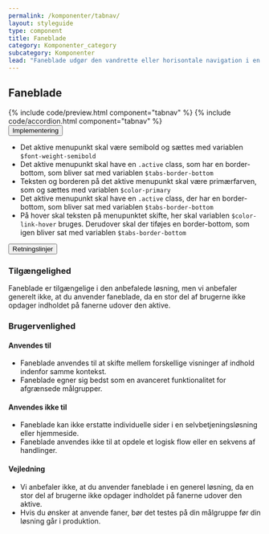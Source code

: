 ```yaml
---
permalink: /komponenter/tabnav/
layout: styleguide
type: component
title: Faneblade
category: Komponenter_category
subcategory: Komponenter
lead: "Faneblade udgør den vandrette eller horisontale navigation i en løsning. Brugeren kan aktivere det tilhørende indhold ved at klikke på fanebladet."
---
```

<h2>Faneblade</h2>
{% include code/preview.html component="tabnav" %}
{% include code/accordion.html component="tabnav" %}
<div class="accordion-bordered">
  <button class="button-unstyled accordion-button"
      aria-expanded="true" aria-controls="code-tabnav-docs">
    Implementering
  </button>
  <div id="code-tabnav-docs" aria-hidden="false" class="accordion-content">
    <section>
        <ul class="content-list">
          <li>Det aktive menupunkt skal være semibold og sættes med variablen <code>$font-weight-semibold</code></li>
          <li>Det aktive menupunkt skal have en <code>.active</code> class, som har en border-bottom, som bliver sat med variablen <code>$tabs-border-bottom</code></li>
          <li>Teksten og borderen på det aktive menupunkt skal være primærfarven, som og sættes med variablen <code>$color-primary</code></li>
          <li>Det aktive menupunkt skal have en <code>.active</code> class, der har en border-bottom, som bliver sat med variablen <code>$tabs-border-bottom</code></li>
          <li>På hover skal teksten på menupunktet skifte, her skal variablen <code>$color-link-hover</code> bruges. Derudover skal der tiføjes en border-bottom, som igen bliver sat med variablen <code>$tabs-border-bottom</code></li> 
        </ul>
    </section>
  </div>
</div>


<div class="accordion-bordered">
  <button class="button-unstyled accordion-button"
      aria-expanded="true" aria-controls="faneblad-docs">
    Retningslinjer
  </button>
  <div id="faneblad-docs" aria-hidden="false" class="accordion-content">
    <article>
      <section>
          <h3 class="h4">Tilgængelighed</h3>
          <p>Faneblade er tilgængelige i den anbefalede løsning, men vi anbefaler generelt ikke, at du anvender faneblade, da en stor del af brugerne ikke opdager indholdet på fanerne udover den aktive.</p>
      </section>
      <section>
          <h3 class="h4">Brugervenlighed</h3>
          <h4 class="h5">Anvendes til</h4>
          <ul>
              <li>Faneblade anvendes til at skifte mellem forskellige visninger af indhold indenfor samme kontekst. </li>
              <li>Faneblade egner sig bedst som en avanceret funktionalitet for afgrænsede målgrupper.</li>
          </ul>
          <h4 class="h5">Anvendes ikke til</h4>
          <ul>
              <li>Faneblade kan ikke erstatte individuelle sider i en selvbetjeningsløsning eller hjemmeside.</li>
              <li>Faneblade anvendes ikke til at opdele et logisk flow eller en sekvens af handlinger.</li>
          </ul>
          <h4 class="h5">Vejledning</h4>                
          <ul>
              <li>Vi anbefaler ikke, at du anvender faneblade i en generel løsning, da en stor del af brugerne ikke opdager indholdet på fanerne udover den aktive.</li>
              <li>Hvis du ønsker at anvende faner, bør det testes på din målgruppe før din løsning går i produktion.</li>
          </ul>
      </section>
    </article>
  </div>
</div>
